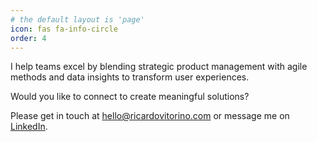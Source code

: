 ```yaml
---
# the default layout is 'page'
icon: fas fa-info-circle
order: 4
---
```


I help teams excel by blending strategic product management with agile methods and data insights to transform user experiences.

Would you like to connect to create meaningful solutions?

Please get in touch at [hello@ricardovitorino.com](mailto:hello@ricardovitorino.com) or message me on [LinkedIn](https://www.linkedin.com/in/rjvitorino/).

